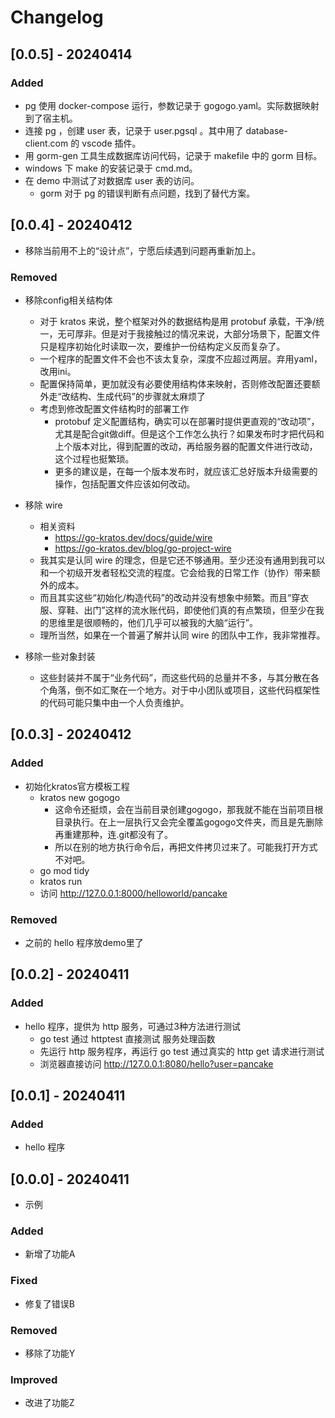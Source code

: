 # Changelog

## [0.0.5] - 20240414
### Added
- pg 使用 docker-compose 运行，参数记录于 gogogo.yaml。实际数据映射到了宿主机。
- 连接 pg ，创建 user 表，记录于 user.pgsql 。其中用了 database-client.com 的 vscode 插件。
- 用 gorm-gen 工具生成数据库访问代码，记录于 makefile 中的 gorm 目标。
- windows 下 make 的安装记录于 cmd.md。
- 在 demo 中测试了对数据库 user 表的访问。
    - gorm 对于 pg 的错误判断有点问题，找到了替代方案。

## [0.0.4] - 20240412 
- 移除当前用不上的“设计点”，宁愿后续遇到问题再重新加上。
### Removed
- 移除config相关结构体
    - 对于 kratos 来说，整个框架对外的数据结构是用 protobuf 承载，干净/统一，无可厚非。但是对于我接触过的情况来说，大部分场景下，配置文件只是程序初始化时读取一次，要维护一份结构定义反而复杂了。
    - 一个程序的配置文件不会也不该太复杂，深度不应超过两层。弃用yaml，改用ini。
    - 配置保持简单，更加就没有必要使用结构体来映射，否则修改配置还要额外走“改结构、生成代码”的步骤就太麻烦了
    - 考虑到修改配置文件结构时的部署工作
        - protobuf 定义配置结构，确实可以在部署时提供更直观的“改动项”，尤其是配合git做diff。但是这个工作怎么执行？如果发布时才把代码和上个版本对比，得到配置的改动，再给服务器的配置文件进行改动，这个过程也挺繁琐。
        - 更多的建议是，在每一个版本发布时，就应该汇总好版本升级需要的操作，包括配置文件应该如何改动。

- 移除 wire 
    - 相关资料
        - https://go-kratos.dev/docs/guide/wire
        - https://go-kratos.dev/blog/go-project-wire
    - 我其实是认同 wire 的理念，但是它还不够通用。至少还没有通用到我可以和一个初级开发者轻松交流的程度。它会给我的日常工作（协作）带来额外的成本。
    - 而且其实这些“初始化/构造代码”的改动并没有想象中频繁。而且“穿衣服、穿鞋、出门”这样的流水账代码，即使他们真的有点繁琐，但至少在我的思维里是很顺畅的，他们几乎可以被我的大脑“运行”。
    - 理所当然，如果在一个普遍了解并认同 wire 的团队中工作，我非常推荐。

- 移除一些对象封装
    - 这些封装并不属于“业务代码”，而这些代码的总量并不多，与其分散在各个角落，倒不如汇聚在一个地方。对于中小团队或项目，这些代码框架性的代码可能只集中由一个人负责维护。

## [0.0.3] - 20240412 
### Added
- 初始化kratos官方模板工程
    - kratos new gogogo
        - 这命令还挺烦，会在当前目录创建gogogo，那我就不能在当前项目根目录执行。在上一层执行又会完全覆盖gogogo文件夹，而且是先删除再重建那种，连.git都没有了。
        - 所以在别的地方执行命令后，再把文件拷贝过来了。可能我打开方式不对吧。
    - go mod tidy
    - kratos run
    - 访问 http://127.0.0.1:8000/helloworld/pancake

### Removed
- 之前的 hello 程序放demo里了

## [0.0.2] - 20240411 
### Added
- hello 程序，提供为 http 服务，可通过3种方法进行测试
    - go test 通过 httptest 直接测试 服务处理函数
    - 先运行 http 服务程序，再运行 go test 通过真实的 http get 请求进行测试
    - 浏览器直接访问 http://127.0.0.1:8080/hello?user=pancake

## [0.0.1] - 20240411 
### Added
- hello 程序

## [0.0.0] - 20240411 
- 示例

### Added
- 新增了功能A

### Fixed
- 修复了错误B

### Removed
- 移除了功能Y

### Improved
- 改进了功能Z